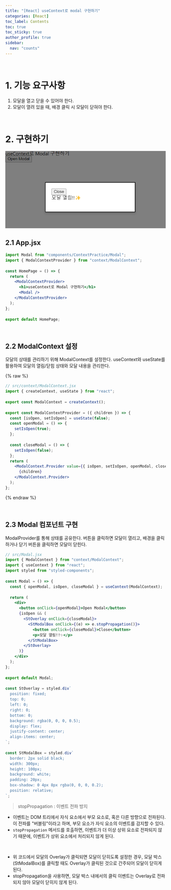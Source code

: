 ```yaml
---
title: "[React] useContext로 modal 구현하기"
categories: [React]
toc_label: Contents
toc: true
toc_sticky: true
author_profile: true
sidebar:
  nav: "counts"
---
```


<br>

# 1. 기능 요구사항

1. 모달을 열고 닫을 수 있어야 한다.
2. 모달이 열려 있을 때, 배경 클릭 시 모달이 닫혀야 한다.

<br>

# 2. 구현하기

![](/assets/images/2024/2024-08-12-16-50-38.png)

## 2.1 App.jsx

```jsx
import Modal from "components/ContextPractice/Modal";
import { ModalContextProvider } from "context/ModalContext";

const HomePage = () => {
  return (
    <ModalContextProvider>
      <h1>useContext로 Modal 구현하기</h1>
      <Modal />
    </ModalContextProvider>
  );
};

export default HomePage;
```

<br>

## 2.2 ModalContext 설정

모달의 상태를 관리하기 위해 ModalContext를 설정한다. useContext와 useState를 활용하여 모달의 열림/닫힘 상태와 모달 내용을 관리한다.

{% raw %}

```jsx
// src/context/ModalContext.jsx
import { createContext, useState } from "react";

export const ModalContext = createContext();

export const ModalContextProvider = ({ children }) => {
  const [isOpen, setIsOpen] = useState(false);
  const openModal = () => {
    setIsOpen(true);
  };

  const closeModal = () => {
    setIsOpen(false);
  };
  return (
    <ModalContext.Provider value={{ isOpen, setIsOpen, openModal, closeModal }}>
      {children}
    </ModalContext.Provider>
  );
};
```

{% endraw %}

<br>

## 2.3 Modal 컴포넌트 구현

ModalProvider를 통해 상태를 공유한다. 버튼을 클릭하면 모달이 열리고, 배경을 클릭하거나 닫기 버튼을 클릭하면 모달이 닫힌다.

```jsx
// src/Modal.jsx
import { ModalContext } from "context/ModalContext";
import { useContext } from "react";
import styled from "styled-components";

const Modal = () => {
  const { openModal, isOpen, closeModal } = useContext(ModalContext);

  return (
    <div>
      <button onClick={openModal}>Open Modal</button>
      {isOpen && (
        <StOverlay onClick={closeModal}>
          <StModalBox onClick={(e) => e.stopPropagation()}>
            <button onClick={closeModal}>Close</button>
            <p>모달 열림!!✨</p>
          </StModalBox>
        </StOverlay>
      )}
    </div>
  );
};

export default Modal;

const StOverlay = styled.div`
  position: fixed;
  top: 0;
  left: 0;
  right: 0;
  bottom: 0;
  background: rgba(0, 0, 0, 0.5);
  display: flex;
  justify-content: center;
  align-items: center;
`;

const StModalBox = styled.div`
  border: 2px solid black;
  width: 300px;
  height: 100px;
  background: white;
  padding: 20px;
  box-shadow: 0 4px 8px rgba(0, 0, 0, 0.2);
  position: relative;
`;
```

> stopPropagation : 이벤트 전파 방지

- 이벤트는 DOM 트리에서 자식 요소에서 부모 요소로, 혹은 다른 방향으로 전파된다. 이 전파를 "버블링"이라고 하며, 부모 요소가 자식 요소의 이벤트를 감지할 수 있다.
- `stopPropagation` 메서드를 호출하면, 이벤트가 더 이상 상위 요소로 전파되지 않기 때문에, 이벤트가 상위 요소에서 처리되지 않게 된다.

<br>

- 위 코드에서 모달의 Overlay가 클릭되면 모달이 닫히도록 설정한 경우, 모달 박스(StModalBox)를 클릭할 때도 Overlay가 클릭된 것으로 간주되어 모달이 닫히게 된다.
- stopPropagation을 사용하면, 모달 박스 내에서의 클릭 이벤트는 Overlay로 전파되지 않아 모달이 닫히지 않게 된다.

<br>
